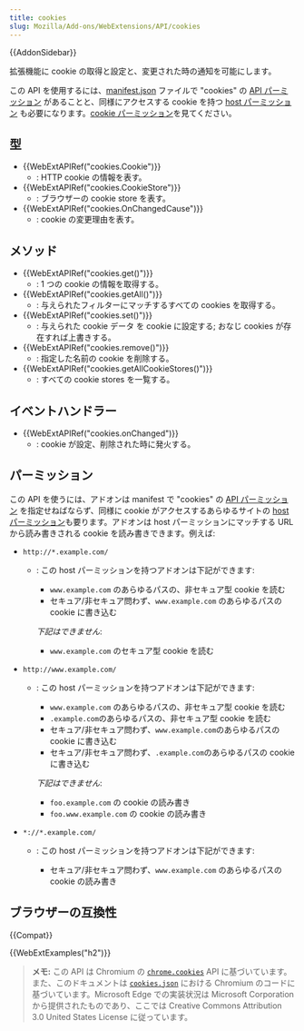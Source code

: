 ```yaml
---
title: cookies
slug: Mozilla/Add-ons/WebExtensions/API/cookies
---
```


{{AddonSidebar}}

拡張機能に cookie の取得と設定と、変更された時の通知を可能にします。

この API を使用するには、[manifest.json](/ja/docs/Mozilla/Add-ons/WebExtensions/manifest.json) ファイルで "cookies" の [API パーミッション](/ja/Add-ons/WebExtensions/manifest.json/permissions#API_permissions) があることと、同様にアクセスする cookie を持つ [host パーミッション](/ja/Add-ons/WebExtensions/manifest.json/permissions#Host_permissions) も必要になります。[cookie パーミッション](/ja/Add-ons/WebExtensions/API/cookies#Permissions)を見てください。

## 型

- {{WebExtAPIRef("cookies.Cookie")}}
  - : HTTP cookie の情報を表す。
- {{WebExtAPIRef("cookies.CookieStore")}}
  - : ブラウザーの cookie store を表す。
- {{WebExtAPIRef("cookies.OnChangedCause")}}
  - : cookie の変更理由を表す。

## メソッド

- {{WebExtAPIRef("cookies.get()")}}
  - : 1 つの cookie の情報を取得する。
- {{WebExtAPIRef("cookies.getAll()")}}
  - : 与えられたフィルターにマッチするすべての cookies を取得する。
- {{WebExtAPIRef("cookies.set()")}}
  - : 与えられた cookie データ を cookie に設定する; おなじ cookies が存在すれば上書きする。
- {{WebExtAPIRef("cookies.remove()")}}
  - : 指定した名前の cookie を削除する。
- {{WebExtAPIRef("cookies.getAllCookieStores()")}}
  - : すべての cookie stores を一覧する。

## イベントハンドラー

- {{WebExtAPIRef("cookies.onChanged")}}
  - : cookie が設定、削除された時に発火する。

## パーミッション

この API を使うには、アドオンは manifest で "cookies" の [API パーミッション](/ja/Add-ons/WebExtensions/manifest.json/permissions#API_permissions) を指定せねばならず、同様に cookie がアクセスするあらゆるサイトの [host パーミッション](/ja/Add-ons/WebExtensions/manifest.json/permissions#Host_permissions)も要ります。アドオンは host パーミッションにマッチする URL から読み書きされる cookie を読み書きできます。例えば:

- `http://*.example.com/`

  - : この host パーミッションを持つアドオンは下記ができます:

    - `www.example.com` のあらゆるパスの、非セキュア型 cookie を読む
    - セキュア/非セキュア問わず、`www.example.com` のあらゆるパスの cookie に書き込む

    _下記はできません_:

    - `www.example.com` のセキュア型 cookie を読む

- `http://www.example.com/`

  - : この host パーミッションを持つアドオンは下記ができます:

    - `www.example.com` のあらゆるパスの、非セキュア型 cookie を読む
    - `.example.com`のあらゆるパスの、非セキュア型 cookie を読む
    - セキュア/非セキュア問わず、`www.example.com`のあらゆるパスの cookie に書き込む
    - セキュア/非セキュア問わず、`.example.com`のあらゆるパスの cookie に書き込む

    _下記はできません_:

    - `foo.example.com` の cookie の読み書き
    - `foo.www.example.com` の cookie の読み書き

- `*://*.example.com/`

  - : この host パーミッションを持つアドオンは下記ができます:

    - セキュア/非セキュア問わず、`www.example.com` のあらゆるパスの cookie の読み書き

## ブラウザーの互換性

{{Compat}}

{{WebExtExamples("h2")}}

> **メモ:** この API は Chromium の [`chrome.cookies`](https://developer.chrome.com/extensions/cookies) API に基づいています。また、このドキュメントは [`cookies.json`](https://chromium.googlesource.com/chromium/src/+/master/chrome/common/extensions/api/cookies.json) における Chromium のコードに基づいています。Microsoft Edge での実装状況は Microsoft Corporation から提供されたものであり、ここでは Creative Commons Attribution 3.0 United States License に従っています。

<!--
// Copyright 2015 The Chromium Authors. All rights reserved.
//
// Redistribution and use in source and binary forms, with or without
// modification, are permitted provided that the following conditions are
// met:
//
//    * Redistributions of source code must retain the above copyright
// notice, this list of conditions and the following disclaimer.
//    * Redistributions in binary form must reproduce the above
// copyright notice, this list of conditions and the following disclaimer
// in the documentation and/or other materials provided with the
// distribution.
//    * Neither the name of Google Inc. nor the names of its
// contributors may be used to endorse or promote products derived from
// this software without specific prior written permission.
//
// THIS SOFTWARE IS PROVIDED BY THE COPYRIGHT HOLDERS AND CONTRIBUTORS
// "AS IS" AND ANY EXPRESS OR IMPLIED WARRANTIES, INCLUDING, BUT NOT
// LIMITED TO, THE IMPLIED WARRANTIES OF MERCHANTABILITY AND FITNESS FOR
// A PARTICULAR PURPOSE ARE DISCLAIMED. IN NO EVENT SHALL THE COPYRIGHT
// OWNER OR CONTRIBUTORS BE LIABLE FOR ANY DIRECT, INDIRECT, INCIDENTAL,
// SPECIAL, EXEMPLARY, OR CONSEQUENTIAL DAMAGES (INCLUDING, BUT NOT
// LIMITED TO, PROCUREMENT OF SUBSTITUTE GOODS OR SERVICES; LOSS OF USE,
// DATA, OR PROFITS; OR BUSINESS INTERRUPTION) HOWEVER CAUSED AND ON ANY
// THEORY OF LIABILITY, WHETHER IN CONTRACT, STRICT LIABILITY, OR TORT
// (INCLUDING NEGLIGENCE OR OTHERWISE) ARISING IN ANY WAY OUT OF THE USE
// OF THIS SOFTWARE, EVEN IF ADVISED OF THE POSSIBILITY OF SUCH DAMAGE.
-->
